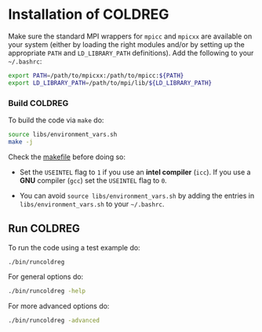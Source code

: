 # Installation of COLDREG

Make sure the standard MPI wrappers for `mpicc` and `mpicxx` are available on your system (either by loading the right modules and/or by setting up the appropriate `PATH` and `LD_LIBRARY_PATH` definitions). Add the following to your `~/.bashrc`:

```bash
export PATH=/path/to/mpicxx:/path/to/mpicc:${PATH}
export LD_LIBRARY_PATH=/path/to/mpi/lib/${LD_LIBRARY_PATH}
```

### Build COLDREG

To build the code via `make` do:

```bash
source libs/environment_vars.sh
make -j
```

Check the [makefile](makefile) before doing so:

* Set the `USEINTEL` flag to `1` if you use an **intel compiler** (`icc`). If you use a **GNU** compiler (`gcc`) set the `USEINTEL` flag to `0`.

* You can avoid `source libs/environment_vars.sh` by adding the entries in `libs/environment_vars.sh` to your `~/.bashrc`.


## Run COLDREG

To run the code using a test example do:
```bash
./bin/runcoldreg
```

For general options do:
```bash
./bin/runcoldreg -help
```

For more advanced options do:
```bash
./bin/runcoldreg -advanced
```
